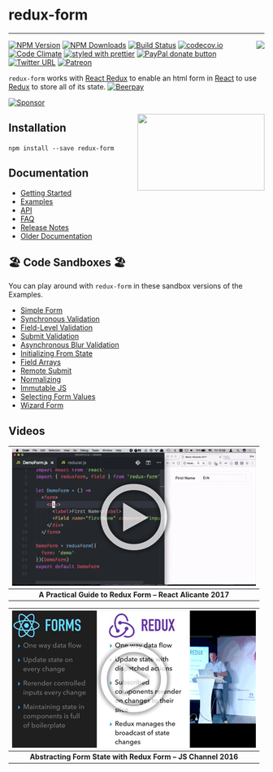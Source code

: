 # redux-form

---

[<img src="http://npm.packagequality.com/badge/redux-form.png" align="right"/>](http://packagequality.com/#?package=redux-form)

[![NPM Version](https://img.shields.io/npm/v/redux-form.svg?style=flat)](https://www.npmjs.com/package/redux-form)
[![NPM Downloads](https://img.shields.io/npm/dm/redux-form.svg?style=flat)](https://www.npmjs.com/package/redux-form)
[![Build Status](https://img.shields.io/travis/erikras/redux-form/v6.svg?style=flat)](https://travis-ci.org/erikras/redux-form)
[![codecov.io](https://codecov.io/gh/erikras/redux-form/branch/master/graph/badge.svg)](https://codecov.io/gh/erikras/redux-form)
[![Code Climate](https://codeclimate.com/github/erikras/redux-form/badges/gpa.svg)](https://codeclimate.com/github/erikras/redux-form)
[![styled with prettier](https://img.shields.io/badge/styled_with-prettier-ff69b4.svg)](https://github.com/prettier/prettier)
[![PayPal donate button](http://img.shields.io/paypal/donate.png?color=yellowgreen)](https://www.paypal.com/cgi-bin/webscr?cmd=_s-xclick&hosted_button_id=3QQPTMLGV6GU2)
[![Twitter URL](https://img.shields.io/twitter/url/https/github.com/erikras/redux-form.svg?style=social)](https://twitter.com/intent/tweet?text=With%20@ReduxForm,%20I%20can%20keep%20all%20my%20form%20state%20in%20Redux!%20Thanks,%20@erikras!)
[![Patreon](https://img.shields.io/badge/patreon-support%20the%20author-blue.svg)](https://www.patreon.com/erikras)

`redux-form` works with [React Redux](https://github.com/rackt/react-redux) to
enable an html form in [React](https://github.com/facebook/react) to use
[Redux](https://github.com/rackt/redux) to store all of its state.
[![Beerpay](https://beerpay.io/erikras/redux-form/badge.svg)](https://beerpay.io/erikras/redux-form)

<a href="https://app.codesponsor.io/link/P3WjkUw9LiYdiQBdHrtHZSSL/erikras/redux-form" rel="nofollow" target="_blank"><img src="https://app.codesponsor.io/embed/P3WjkUw9LiYdiQBdHrtHZSSL/erikras/redux-form.svg" style="width: 888px; height: 68px;" alt="Sponsor" /></a>

[<img src="https://raw.githubusercontent.com/erikras/redux-form/master/logo.png" align="right" class="logo" height="151" width="250"/>](http://erikras.github.io/redux-form/)

## Installation

`npm install --save redux-form`

## Documentation

* [Getting Started](https://redux-form.com/7.2.0/docs/GettingStarted.md/)
* [Examples](https://redux-form.com/7.2.0/examples/)
* [API](https://redux-form.com/7.2.0/docs/api/)
* [FAQ](https://redux-form.com/7.2.0/docs/faq/)
* [Release Notes](https://github.com/erikras/redux-form/releases)
* [Older Documentation](https://redux-form.com/7.2.0/docs/DocumentationVersions.md/)

## 🏖 Code Sandboxes 🏖

You can play around with `redux-form` in these sandbox versions of the Examples.

* [Simple Form](https://codesandbox.io/s/mZRjw05yp)
* [Synchronous Validation](https://codesandbox.io/s/pQj03w7Y6)
* [Field-Level Validation](https://codesandbox.io/s/PNQYw1kVy)
* [Submit Validation](https://codesandbox.io/s/XoA5vXDgA)
* [Asynchronous Blur Validation](https://codesandbox.io/s/nKlYo387)
* [Initializing From State](https://codesandbox.io/s/MQnD536Km)
* [Field Arrays](https://codesandbox.io/s/Ww4QG1Wx)
* [Remote Submit](https://codesandbox.io/s/ElYvJR21K)
* [Normalizing](https://codesandbox.io/s/L8KWERjDw)
* [Immutable JS](https://codesandbox.io/s/ZVGJQBJMw)
* [Selecting Form Values](https://codesandbox.io/s/gJOBWZMRZ)
* [Wizard Form](https://codesandbox.io/s/0Qzz3843)

## Videos

| [![A Practical Guide to Redux Form – React Alicante 2017](docs/ReactAlicante2017.gif)](https://youtu.be/ey7H8h4ERHg) |
| :------------------------------------------------------------------------------------------------------------------: |
|                              **A Practical Guide to Redux Form – React Alicante 2017**                               |

| [![Abstracting Form State with Redux Form – JS Channel 2016](docs/JSChannel2016.gif)](https://youtu.be/eDTi7lYR1VU) |
| :-----------------------------------------------------------------------------------------------------------------: |
|                            **Abstracting Form State with Redux Form – JS Channel 2016**                             |
